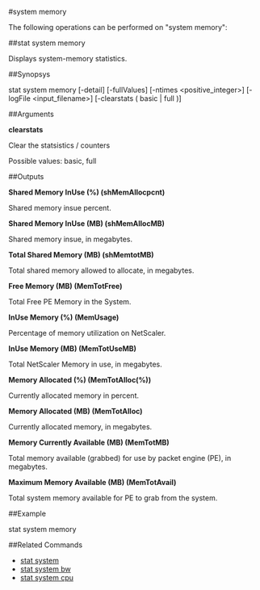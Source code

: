 #system memory

The following operations can be performed on "system memory":


##stat system memory

Displays system-memory statistics.


##Synopsys

stat system memory [-detail] [-fullValues] [-ntimes &lt;positive_integer>] [-logFile &lt;input_filename>] [-clearstats ( basic | full )]


##Arguments

<b>clearstats</b>
Clear the statsistics / counters
Possible values: basic, full



##Outputs

<b>Shared Memory InUse (%) (shMemAllocpcnt)</b>
Shared memory insue percent.

<b>Shared Memory InUse (MB) (shMemAllocMB)</b>
Shared memory insue, in megabytes.

<b>Total Shared Memory (MB) (shMemtotMB)</b>
Total shared memory allowed to allocate, in megabytes.

<b>Free Memory (MB) (MemTotFree)</b>
Total Free PE Memory in the System.

<b>InUse Memory (%) (MemUsage)</b>
Percentage of memory utilization on NetScaler.

<b>InUse Memory (MB) (MemTotUseMB)</b>
Total NetScaler Memory in use, in megabytes.

<b>Memory Allocated (%) (MemTotAlloc(%))</b>
Currently allocated memory in percent.

<b>Memory Allocated (MB) (MemTotAlloc)</b>
Currently allocated memory, in megabytes.

<b>Memory Currently Available (MB) (MemTotMB)</b>
Total memory available (grabbed) for use by packet engine (PE), in megabytes.

<b>Maximum Memory Available (MB) (MemTotAvail)</b>
Total system memory available for PE to grab from the system.



##Example

stat system memory

##Related Commands

<ul><li><a href="../../../s/s">stat system</a></li><li><a href="../../../at-syst/at-syst">stat system bw</a></li><li><a href="../../../tat-syste/tat-syste">stat system cpu</a></li></ul>



